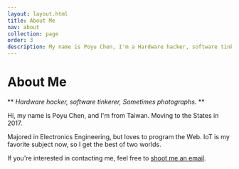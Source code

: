```yaml
---
layout: layout.html
title: About Me
nav: about
collection: page
order: 3
description: My name is Poyu Chen, I'm a Hardware hacker, software tinkerer, Sometimes photographs.
---
```


# About Me

** *Hardware hacker, software tinkerer, Sometimes photographs.* **

Hi, my name is Poyu Chen, and I'm from Taiwan. Moving to the States in 2017.

Majored in Electronics Engineering, but loves to program the Web. IoT is my favorite subject now, so I get the best of two worlds.

If you're interested in contacting me, feel free to [shoot me an email](mailto:me@poyu.xyz).
